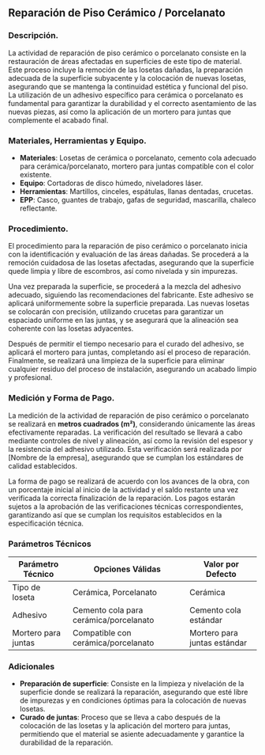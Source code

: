 
## Reparación de Piso Cerámico / Porcelanato
    
### Descripción.

La actividad de reparación de piso cerámico o porcelanato consiste en la restauración de áreas afectadas en superficies de este tipo de material. Este proceso incluye la remoción de las losetas dañadas, la preparación adecuada de la superficie subyacente y la colocación de nuevas losetas, asegurando que se mantenga la continuidad estética y funcional del piso. La utilización de un adhesivo específico para cerámica o porcelanato es fundamental para garantizar la durabilidad y el correcto asentamiento de las nuevas piezas, así como la aplicación de un mortero para juntas que complemente el acabado final.

### Materiales, Herramientas y Equipo.

- **Materiales**: Losetas de cerámica o porcelanato, cemento cola adecuado para cerámica/porcelanato, mortero para juntas compatible con el color existente.
- **Equipo**: Cortadoras de disco húmedo, niveladores láser.
- **Herramientas**: Martillos, cinceles, espátulas, llanas dentadas, crucetas.
- **EPP**: Casco, guantes de trabajo, gafas de seguridad, mascarilla, chaleco reflectante.

### Procedimiento.

El procedimiento para la reparación de piso cerámico o porcelanato inicia con la identificación y evaluación de las áreas dañadas. Se procederá a la remoción cuidadosa de las losetas afectadas, asegurando que la superficie quede limpia y libre de escombros, así como nivelada y sin impurezas. 

Una vez preparada la superficie, se procederá a la mezcla del adhesivo adecuado, siguiendo las recomendaciones del fabricante. Este adhesivo se aplicará uniformemente sobre la superficie preparada. Las nuevas losetas se colocarán con precisión, utilizando crucetas para garantizar un espaciado uniforme en las juntas, y se asegurará que la alineación sea coherente con las losetas adyacentes. 

Después de permitir el tiempo necesario para el curado del adhesivo, se aplicará el mortero para juntas, completando así el proceso de reparación. Finalmente, se realizará una limpieza de la superficie para eliminar cualquier residuo del proceso de instalación, asegurando un acabado limpio y profesional.

### Medición y Forma de Pago.

La medición de la actividad de reparación de piso cerámico o porcelanato se realizará en **metros cuadrados (m²)**, considerando únicamente las áreas efectivamente reparadas. La verificación del resultado se llevará a cabo mediante controles de nivel y alineación, así como la revisión del espesor y la resistencia del adhesivo utilizado. Esta verificación será realizada por [Nombre de la empresa], asegurando que se cumplan los estándares de calidad establecidos.

La forma de pago se realizará de acuerdo con los avances de la obra, con un porcentaje inicial al inicio de la actividad y el saldo restante una vez verificada la correcta finalización de la reparación. Los pagos estarán sujetos a la aprobación de las verificaciones técnicas correspondientes, garantizando así que se cumplan los requisitos establecidos en la especificación técnica.
    
### Parámetros Técnicos

| Parámetro Técnico | Opciones Válidas | Valor por Defecto |
|-------------------|------------------|--------------------|
| Tipo de loseta | Cerámica, Porcelanato | Cerámica |
| Adhesivo | Cemento cola para cerámica/porcelanato | Cemento cola estándar |
| Mortero para juntas | Compatible con cerámica/porcelanato | Mortero para juntas estándar |


### Adicionales

- **Preparación de superficie**: Consiste en la limpieza y nivelación de la superficie donde se realizará la reparación, asegurando que esté libre de impurezas y en condiciones óptimas para la colocación de nuevas losetas.
- **Curado de juntas**: Proceso que se lleva a cabo después de la colocación de las losetas y la aplicación del mortero para juntas, permitiendo que el material se asiente adecuadamente y garantice la durabilidad de la reparación.


